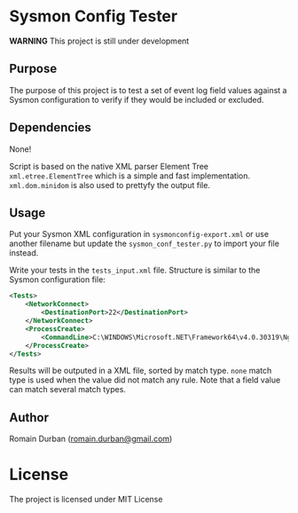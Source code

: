 # Sysmon Config Tester

**WARNING** This project is still under development

## Purpose

The purpose of this project is to test a set of event log field values against a Sysmon configuration to verify if they would be included or excluded.

## Dependencies

None!

Script is based on the native XML parser Element Tree `xml.etree.ElementTree` which is a simple and fast implementation.
`xml.dom.minidom` is also used to prettyfy the output file.

## Usage

Put your Sysmon XML configuration in `sysmonconfig-export.xml` or use another filename but update the `sysmon_conf_tester.py` to import your file instead.

Write your tests in the `tests_input.xml` file. Structure is similar to the Sysmon configuration file:

```xml
<Tests>
	<NetworkConnect>
		<DestinationPort>22</DestinationPort>
	</NetworkConnect>
	<ProcessCreate>
		<CommandLine>C:\WINDOWS\Microsoft.NET\Framework64\v4.0.30319\Ngen.exe args1 args2</CommandLine>
	</ProcessCreate>
</Tests>
```

Results will be outputed in a XML file, sorted by match type. `none` match type is used when the value did not match any rule.
Note that a field value can match several match types.

## Author

Romain Durban (romain.durban@gmail.com)

# License

The project is licensed under MIT License